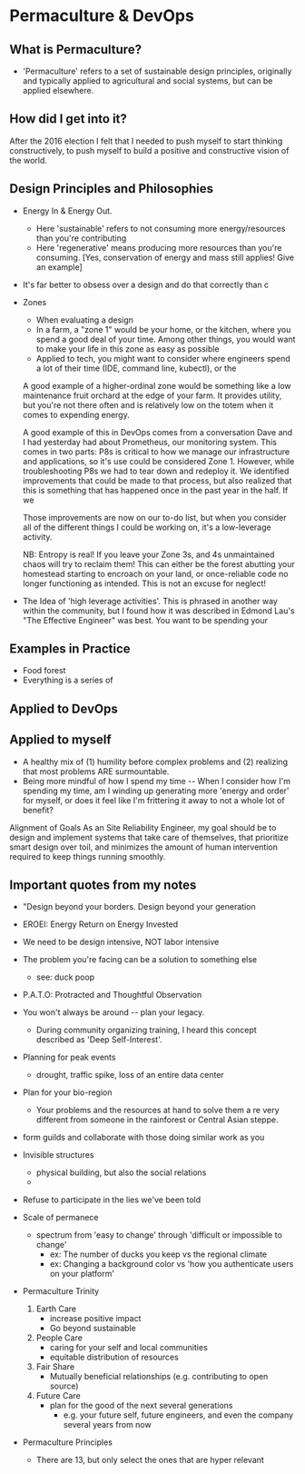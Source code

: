 


# Permaculture & DevOps

## What is Permaculture?
* 'Permaculture' refers to a set of sustainable design principles, originally and typically applied to agricultural and social systems, but can be applied elsewhere. 

## How did I get into it?
After the 2016 election I felt that I needed to push myself to start thinking constructively, to push myself to build a positive and constructive vision of the world.


## Design Principles and Philosophies
* Energy In & Energy Out. 
    * Here 'sustainable' refers to not consuming more energy/resources than you're contributing
    * Here 'regenerative' means producing more resources than you're consuming. [Yes, conservation of energy and mass still applies! Give an example]

* It's far better to obsess over a design and do that correctly than c

* Zones
    * When evaluating a design
    * In a farm, a "zone 1" would be your home, or the kitchen, where you spend a good deal of your time. Among other things, you would want to make your life in this zone as easy as possible
    * Applied to tech, you might want to consider where engineers spend a lot of their time (IDE, command line, kubectl), or the 

    A good example of a higher-ordinal zone would be something like a low maintenance fruit orchard at the edge of your farm. It provides utility, but you're not there often and is relatively low on the totem when it comes to expending energy. 

    A good example of this in DevOps comes from a conversation Dave and I had yesterday had about Prometheus, our monitoring system. This comes in two parts: P8s is critical to how we manage our infrastructure and applications, so it's use could be considered Zone 1. However, while troubleshooting P8s we had to tear down and redeploy it. We identified improvements that could be made to that process, but also realized that this is something that has happened once in the past year in the half. If we 

    Those improvements are now on our to-do list, but when you consider all of the different things I could be working on, it's a low-leverage activity. 

    NB: Entropy is real! If you leave your Zone 3s, and 4s unmaintained chaos will try to reclaim them! This can either be the forest abutting your homestead starting to encroach on your land, or once-reliable code no longer functioning as intended. This is not an excuse for neglect!

* The Idea of 'high leverage activities'. This is phrased in another way within the community, but I found how it was described in Edmond Lau's "The Effective Engineer" was best. You want to be spending your 

## Examples in Practice
* Food forest
* Everything is a series of 

## Applied to DevOps

## Applied to myself
* A healthy mix of (1) humility before complex problems and (2) realizing that most problems ARE surmountable. 
* Being more mindful of how I spend my time -- When I consider how I'm spending my time, am I winding up generating more 'energy and order' for myself, or does it feel like I'm frittering it away to not a whole lot of benefit?

Alignment of Goals
As an Site Reliability Engineer, my goal should be to design and implement systems that take care of themselves, that prioritize smart design over toil, and minimizes the amount of human intervention required to keep things running smoothly. 


## Important quotes from my notes

* "Design beyond your borders. Design beyond your generation
* EROEI: Energy Return on Energy Invested
* We need to be design intensive, NOT labor intensive
* The problem you're facing can be a solution to something else
    * see: duck poop
* P.A.T.O: Protracted and Thoughtful Observation
* You won't always be around -- plan your legacy. 
  * During community organizing training, I heard this concept described as 'Deep Self-Interest'. 
* Planning for peak events
  * drought, traffic spike, loss of an entire data center
* Plan for your bio-region
  * Your problems and the resources at hand to solve them a re very different from someone in the rainforest or Central Asian steppe.
* form guilds and collaborate with those doing similar work as you

* Invisible structures
  * physical building, but also the social relations
  * 



* Refuse to participate in the lies we've been told
* Scale of permanece
    * spectrum from 'easy to change' through 'difficult or impossible to change'
        * ex: The number of ducks you keep vs the regional climate
        * ex: Changing a background color vs 'how you authenticate users on your platform'
* Permaculture Trinity
    1. Earth Care
        * increase positive impact
        * Go beyond sustainable
    2. People Care
        * caring for your self and local communities
        * equitable distribution of resources
    3. Fair Share
        * Mutually beneficial relationships (e.g. contributing to open source)
    4. Future Care
        * plan for the good of the next several generations 
            * e.g. your future self, future engineers, and even the company several years from now

* Permaculture Principles
  * There are 13, but only select the ones that are hyper relevant

